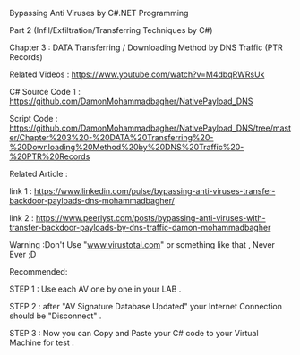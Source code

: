 Bypassing Anti Viruses by C#.NET Programming

Part 2 (Infil/Exfiltration/Transferring Techniques by C#)

Chapter 3 : DATA Transferring / Downloading Method by DNS Traffic (PTR Records)

Related Videos : https://www.youtube.com/watch?v=M4dbqRWRsUk



C# Source Code 1 : https://github.com/DamonMohammadbagher/NativePayload_DNS

Script Code  : https://github.com/DamonMohammadbagher/NativePayload_DNS/tree/master/Chapter%203%20-%20DATA%20Transferring%20-%20Downloading%20Method%20by%20DNS%20Traffic%20-%20PTR%20Records


Related Article : 

link 1 : https://www.linkedin.com/pulse/bypassing-anti-viruses-transfer-backdoor-payloads-dns-mohammadbagher/

link 2 : https://www.peerlyst.com/posts/bypassing-anti-viruses-with-transfer-backdoor-payloads-by-dns-traffic-damon-mohammadbagher



Warning :Don't Use "www.virustotal.com" or something like that , Never Ever ;D

Recommended:

STEP 1 : Use each AV one by one in your LAB .

STEP 2 : after "AV Signature Database Updated" your Internet Connection should be "Disconnect" .

STEP 3 : Now you can Copy and Paste your C# code to your Virtual Machine for test .
